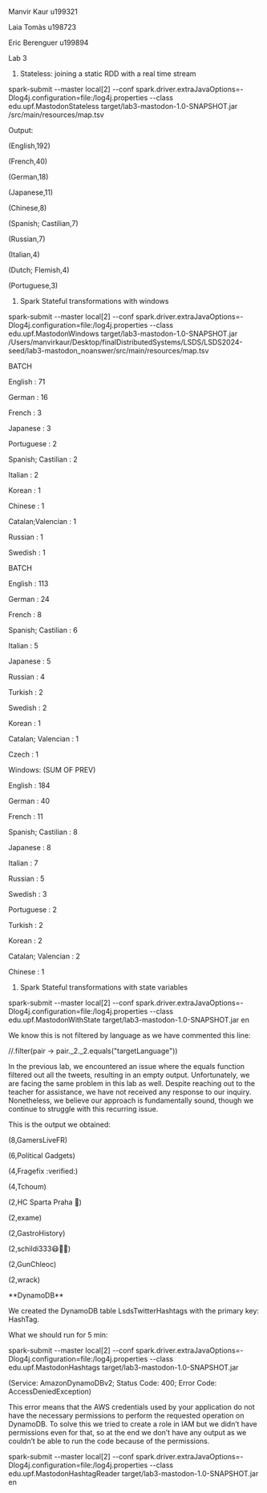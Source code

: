 Manvir Kaur u199321

Laia Tomàs u198723

Eric Berenguer u199894

Lab 3 

1. Stateless: joining a static RDD with a real time stream

spark-submit --master local[2] --conf spark.driver.extraJavaOptions=-Dlog4j.configuration=file:/log4j.properties --class edu.upf.MastodonStateless target/lab3-mastodon-1.0-SNAPSHOT.jar /src/main/resources/map.tsv

Output:

(English,192)

(French,40)

(German,18)

(Japanese,11)

(Chinese,8)

(Spanish; Castilian,7)

(Russian,7)

(Italian,4)

(Dutch; Flemish,4)

(Portuguese,3)

1. Spark Stateful transformations with windows

spark-submit --master local[2] --conf spark.driver.extraJavaOptions=-Dlog4j.configuration=file:/log4j.properties --class edu.upf.MastodonWindows target/lab3-mastodon-1.0-SNAPSHOT.jar /Users/manvirkaur/Desktop/finalDistributedSystems/LSDS/LSDS2024-seed/lab3-mastodon\_noanswer/src/main/resources/map.tsv

BATCH

English : 71

German : 16

French : 3

Japanese : 3

Portuguese : 2

Spanish; Castilian : 2

Italian : 2

Korean : 1

Chinese : 1

Catalan;Valencian : 1

Russian : 1

Swedish : 1

BATCH

English : 113

German : 24

French : 8

Spanish; Castilian : 6

Italian : 5

Japanese : 5

Russian : 4

Turkish : 2

Swedish : 2

Korean : 1

Catalan; Valencian : 1

Czech : 1

Windows: (SUM OF PREV)

English : 184

German : 40

French : 11

Spanish; Castilian : 8

Japanese : 8

Italian : 7

Russian : 5

Swedish : 3

Portuguese : 2

Turkish : 2

Korean : 2

Catalan; Valencian : 2

Chinese : 1

1. Spark Stateful transformations with state variables

spark-submit --master local[2] --conf spark.driver.extraJavaOptions=-Dlog4j.configuration=file:/log4j.properties --class edu.upf.MastodonWithState target/lab3-mastodon-1.0-SNAPSHOT.jar en

We know this is not filtered by language as we have commented this line:

//.filter(pair -> pair.\_2.\_2.equals("targetLanguage"))

In the previous lab, we encountered an issue where the equals function filtered out all the tweets, resulting in an empty output. Unfortunately, we are facing the same problem in this lab as well. Despite reaching out to the teacher for assistance, we have not received any response to our inquiry. Nonetheless, we believe our approach is fundamentally sound, though we continue to struggle with this recurring issue. 

This is the output we obtained:

(8,GamersLiveFR)

(6,Political Gadgets)

(4,Fragefix :verified:)

(4,Tchoum)

(2,HC Sparta Praha 🤖)

(2,exame)

(2,GastroHistory)

(2,schildi333😷💙💊)

(2,GunChleoc)

(2,wrack)







\*\*DynamoDB\*\*

We created the DynamoDB table LsdsTwitterHashtags with the primary key: HashTag.

What we should run for 5 min:

spark-submit --master local[2] --conf spark.driver.extraJavaOptions=-Dlog4j.configuration=file:/log4j.properties --class edu.upf.MastodonHashtags target/lab3-mastodon-1.0-SNAPSHOT.jar

(Service: AmazonDynamoDBv2; Status Code: 400; Error Code: AccessDeniedException)

This error means that the AWS credentials used by your application do not have the necessary permissions to perform the requested operation on DynamoDB. To solve this we tried to create a role in IAM but we didn’t have permissions even for that, so at the end we don’t have any output as we couldn’t be able to run the code because of the permissions.

spark-submit --master local[2] --conf spark.driver.extraJavaOptions=-Dlog4j.configuration=file:/log4j.properties --class edu.upf.MastodonHashtagReader target/lab3-mastodon-1.0-SNAPSHOT.jar en





